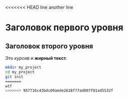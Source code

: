 <<<<<<< HEAD
line
another line


# Заголовок первого уровня
## Заголовок второго уровня

Это _курсив_ и **жирный текст**.

```bash
mkdir my_project
cd my_project
git init
=======
wtf
>>>>>>> 957716c43bdc09aede2618f77ad007f01ad5532f
